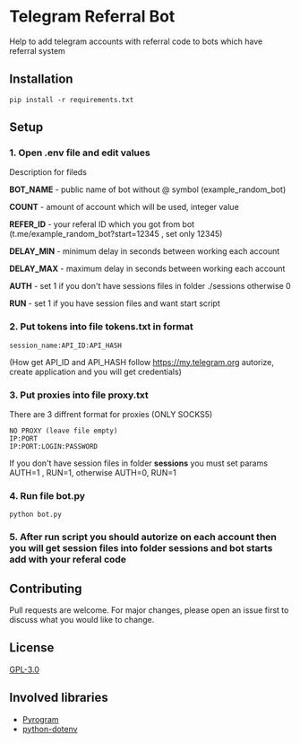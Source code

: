 # Telegram Referral Bot
Help to add telegram accounts with referral code to bots which have referral system 

## Installation
```
pip install -r requirements.txt
```

## Setup

### 1. Open .env file and edit values

Description for fileds

**BOT_NAME** - public name of bot without @ symbol (example_random_bot)

**COUNT** - amount of account which will be used, integer value

**REFER_ID** - your referal ID which you got from bot (t.me/example_random_bot?start=12345 , set only 12345)

**DELAY_MIN** - minimum delay in seconds between working each account

**DELAY_MAX** - maximum delay in seconds between working each account

**AUTH** - set 1 if you don't have sessions files in folder ./sessions otherwise 0

**RUN** - set 1 if you have session files and want start script  

### 2. Put tokens into file tokens.txt in format
```
session_name:API_ID:API_HASH
```
(How get API_ID and API_HASH follow https://my.telegram.org autorize, create application and you will get credentials)

### 3. Put proxies into file proxy.txt
There are 3 diffrent format for proxies (ONLY SOCKS5)
```
NO PROXY (leave file empty)
IP:PORT
IP:PORT:LOGIN:PASSWORD
```

If you don't have session files in folder **sessions** you must set params AUTH=1 , RUN=1, otherwise  AUTH=0, RUN=1

### 4. Run file bot.py

```
python bot.py
```
### 5. After run script you should autorize on each account then you will get session files into folder sessions and bot starts add with your referal code

## Contributing
Pull requests are welcome. For major changes, please open an issue first to discuss what you would like to change.

## License
[GPL-3.0](https://github.com/svtcore/telegram-referral-bot/blob/main/LICENSE)

## Involved libraries
* [Pyrogram](https://github.com/pyrogram/pyrogram)
* [python-dotenv](https://github.com/theskumar/python-dotenv)
